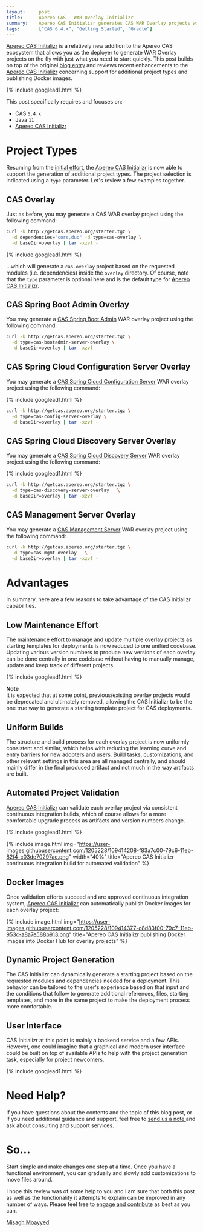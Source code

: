 ```yaml
---
layout:     post
title:      Apereo CAS - WAR Overlay Initializr
summary:    Apereo CAS Initializr generates CAS WAR Overlay projects with just what you need to start quickly and accelerate CAS development and deployments.
tags:       ["CAS 6.4.x", "Getting Started", "Gradle"]
---
```


[Apereo CAS Initializr][initializr] is a relatively new addition to the Apereo CAS ecosystem that allows you as the deployer to generate WAR Overlay projects on the fly with just what you need to start quickly. This post builds on top of the original [blog entry](/2020/11/14/cas63-cas-initializr/) and reviews recent enhancements to the [Apereo CAS Initializr][initializr] concerning support for additional project types and publishing Docker images.

{% include googlead1.html  %}

This post specifically requires and focuses on:

- CAS `6.4.x`
- Java `11`
- [Apereo CAS Initializr][initializr] 

# Project Types

Resuming from the [initial effort](/2020/11/14/cas63-cas-initializr/), the [Apereo CAS Initializr][initializr] is now able to support the generation of additional project types. The project selection is indicated using a `type` parameter. Let's review a few examples together.

## CAS Overlay

Just as before, you may generate a CAS WAR overlay project using the following command:

```bash
curl -k http://getcas.apereo.org/starter.tgz \
  -d dependencies="core,duo" -d type=cas-overlay \
  -d baseDir=overlay | tar -xzvf -
```

{% include googlead1.html  %}

...which will generate a `cas-overlay` project based on the requested modules (i.e. dependencies) inside the `overlay` directory. Of course, note that the `type` parameter is optional here and is the default type for [Apereo CAS Initializr][initializr].

## CAS Spring Boot Admin Overlay

You may generate a [CAS Spring Boot Admin](https://apereo.github.io/cas/6.4.x/monitoring/Configuring-Monitoring-Administration.html) WAR overlay project using the following command:

```bash
curl -k http://getcas.apereo.org/starter.tgz \
  -d type=cas-bootadmin-server-overlay \
  -d baseDir=overlay | tar -xzvf -
```

## CAS Spring Cloud Configuration Server Overlay

You may generate a [CAS Spring Cloud Configuration Server](https://apereo.github.io/cas/6.4.x/configuration/Configuration-Server-Management.html) WAR overlay project using the following command:

{% include googlead1.html  %}

```bash
curl -k http://getcas.apereo.org/starter.tgz \
  -d type=cas-config-server-overlay \
  -d baseDir=overlay | tar -xzvf -
```

## CAS Spring Cloud Discovery Server Overlay

You may generate a [CAS Spring Cloud Discovery Server](https://apereo.github.io/cas/6.4.x/installation/Service-Discovery-Guide-Eureka.html) WAR overlay project using the following command:

{% include googlead1.html  %}

```bash
curl -k http://getcas.apereo.org/starter.tgz \
  -d type=cas-discovery-server-overlay   \
  -d baseDir=overlay | tar -xzvf -
```

## CAS Management Server Overlay

You may generate a [CAS Management Server](https://apereo.github.io/cas/6.4.x/services/Installing-ServicesMgmt-Webapp.html) WAR overlay project using the following command:

```bash
curl -k http://getcas.apereo.org/starter.tgz \
  -d type=cas-mgmt-overlay   \
  -d baseDir=overlay | tar -xzvf -
```

# Advantages

In summary, here are a few reasons to take advantage of the CAS Initializr capabilities.

## Low Maintenance Effort

The maintenance effort to manage and update multiple overlay projects as starting templates for deployments is now reduced to one unified codebase. Updating various version numbers to produce new versions of each overlay can be done centrally in one codebase without having to manually manage, update and keep track of different projects.

{% include googlead1.html  %}

<div class="alert alert-info">
  <strong>Note</strong><br/>It is expected that at some point, previous/existing overlay projects would be deprecated and ultimately removed, allowing the CAS Initializr to be the one true way to generate a starting template project for CAS deployments.
</div>

## Uniform Builds

The structure and build process for each overlay project is now uniformly consistent and similar, which helps with reducing the learning curve and entry barriers for new adopters and users. Build tasks, customizations, and other relevant settings in this area are all managed centrally, and should mainly differ in the final produced artifact and not much in the way artifacts are built.

## Automated Project Validation

[Apereo CAS Initializr][initializr] can validate each overlay project via consistent continuous integration builds, which of course allows for a more comfortable upgrade process as artifacts and version numbers change.

{% include googlead1.html  %}

{% include image.html img="https://user-images.githubusercontent.com/1205228/109414208-f83a7c00-79c6-11eb-82f4-c03de70297ae.png"
width="40%" 
title="Apereo CAS Initializr continuous integration build for automated validation" %}

## Docker Images

Once validation efforts succeed and are approved continuous integration system, [Apereo CAS Initializr][initializr] can automatically publish Docker images for each overlay project:

{% include image.html img="https://user-images.githubusercontent.com/1205228/109414377-c8d83f00-79c7-11eb-953c-a8a7e588b913.png" 
title="Apereo CAS Initializr publishing Docker images into Docker Hub for overlay projects" %}

## Dynamic Project Generation

The CAS Initializr can dynamically generate a starting project based on the requested modules and dependencies needed for a deployment. This behavior can be tailored to the user's experience based on that input and the conditions that follow to generate additional references, files, starting templates, and more in the same project to make the deployment process more comfortable.

## User Interface

CAS Initializr at this point is mainly a backend service and a few APIs. However, one could imagine that a graphical and modern user interface could be built on top of available APIs to help with the project generation task, especially for project newcomers.

{% include googlead1.html  %}

# Need Help?

If you have questions about the contents and the topic of this blog post, or if you need additional guidance and support, feel free to [send us a note ](/#contact-section-header) and ask about consulting and support services.

# So...

Start simple and make changes one step at a time. Once you have a functional environment, you can gradually and slowly add customizations to move files around.

I hope this review was of some help to you and I am sure that both this post as well as the functionality it attempts to explain can be improved in any number of ways. Please feel free to [engage and contribute][contribguide] as best as you can.

[Misagh Moayyed](https://fawnoos.com)

[initializr]: https://getcas.apereo.org
[contribguide]: https://apereo.github.io/cas/developer/Contributor-Guidelines.html
